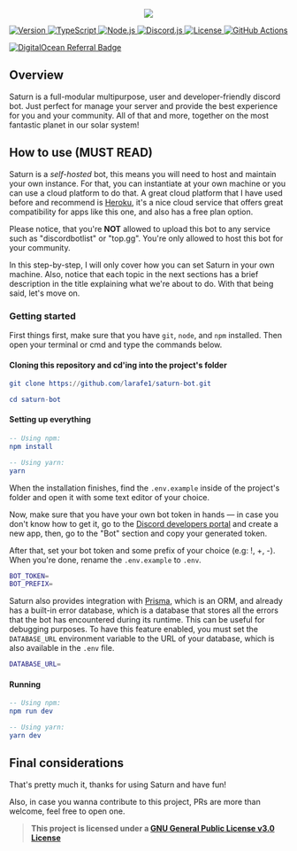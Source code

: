<p align="center">
  <a href="https://github.com/larafe1/saturn-bot">
    <img src="https://github.com/larafe1/saturn-bot/blob/master/.github/saturn-logo.png">
  </a>
</p>

<p align="center">
  <a href="https://github.com/larafe1/saturn-bot/releases">
    <img src="https://img.shields.io/static/v1?label=version&message=5.x&color=5965E0&labelColor=121214" alt="Version">
  </a>
  <a href="https://www.typescriptlang.org/">
    <img src="https://img.shields.io/static/v1?label=built%20with&message=TypeScript&color=5965E0&labelColor=121214" alt="TypeScript">
  </a>
  <a href="https://nodejs.org/en/">
    <img src="https://img.shields.io/static/v1?label=built%20with&message=Node.js&color=5965E0&labelColor=121214" alt="Node.js">
  </a>
  <a href="https://github.com/discordjs/discord.js/">
    <img src="https://img.shields.io/static/v1?label=built%20with&message=Discord.js&color=5965E0&labelColor=121214" alt="Discord.js">
  </a>
  <a href="https://github.com/larafe1/saturn-bot/blob/master/LICENSE">
    <img src="https://img.shields.io/static/v1?label=license&message=GPL-v3.0&color=5965E0&labelColor=121214" alt="License">
  </a>
  <a href="https://github.com/larafe1/saturn-bot/actions/workflows/ci.yml">
    <img src="https://github.com/larafe1/saturn-bot/actions/workflows/ci.yml/badge.svg" alt="GitHub Actions">
  </a>
</p>

<a href="https://www.digitalocean.com/">
  <img src="https://web-platforms.sfo2.cdn.digitaloceanspaces.com/WWW/Badge%201.svg" alt="DigitalOcean Referral Badge" />
</a>

## Overview

Saturn is a full-modular multipurpose, user and developer-friendly discord bot. Just perfect for manage your server and provide the best experience for you and your community. All of that and more, together on the most fantastic planet in our solar system!

## How to use (MUST READ)

Saturn is a _self-hosted_ bot, this means you will need to host and maintain your own instance. For that, you can instantiate at your own machine or you can use a cloud platform to do that. A great cloud platform that I have used before and recommend is [Heroku](https://www.heroku.com/), it's a nice cloud service that offers great compatibility for apps like this one, and also has a free plan option.

Please notice, that you're **NOT** allowed to upload this bot to any service such as "discordbotlist" or "top.gg". You're only allowed to host this bot for your community.

In this step-by-step, I will only cover how you can set Saturn in your own machine. Also, notice that each topic in the next sections has a brief description in the title explaining what we're about to do. With that being said, let's move on.

### Getting started

First things first, make sure that you have `git`, `node`, and `npm` installed. Then open your terminal or cmd and type the commands below.

#### Cloning this repository and cd'ing into the project's folder

```elm
git clone https://github.com/larafe1/saturn-bot.git

cd saturn-bot
```

#### Setting up everything

```elm
-- Using npm:
npm install

-- Using yarn:
yarn
```

When the installation finishes, find the `.env.example` inside of the project's folder and open it with some text editor of your choice.

Now, make sure that you have your own bot token in hands — in case you don't know how to get it, go to the [Discord developers portal](https://discord.com/developers/) and create a new app, then, go to the "Bot" section and copy your generated token.

After that, set your bot token and some prefix of your choice (e.g: !, +, -). When you're done, rename the `.env.example` to `.env`.

```bash
BOT_TOKEN=
BOT_PREFIX=
```

Saturn also provides integration with [Prisma](https://www.prisma.io/), which is an ORM, and already has a built-in error database, which is a database that stores all the errors that the bot has encountered during its runtime. This can be useful for debugging purposes. To have this feature enabled, you must set the `DATABASE_URL` environment variable to the URL of your database, which is also available in the `.env` file.

```bash
DATABASE_URL=
```

#### Running

```elm
-- Using npm:
npm run dev

-- Using yarn:
yarn dev
```

## Final considerations

That's pretty much it, thanks for using Saturn and have fun!

Also, in case you wanna contribute to this project, PRs are more than welcome, feel free to open one.

> **This project is licensed under a [GNU General Public License v3.0 License](https://github.com/larafe1/saturn-bot/blob/master/LICENSE)**

